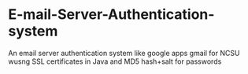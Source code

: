 E-mail-Server-Authentication-system
===================================

An email server authentication system like google apps gmail for NCSU wusng SSL certificates in Java and MD5 hash+salt for passwords
